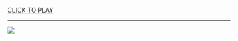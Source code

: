 
<a href="https://premium76.site?title=solitaire_game&ref=13M">CLICK TO PLAY</a></h3>
<hr>

<a href="https://premium76.site?title=solitaire_game&ref=13M"><img src="https://clearcache.store/games.png"></a>


